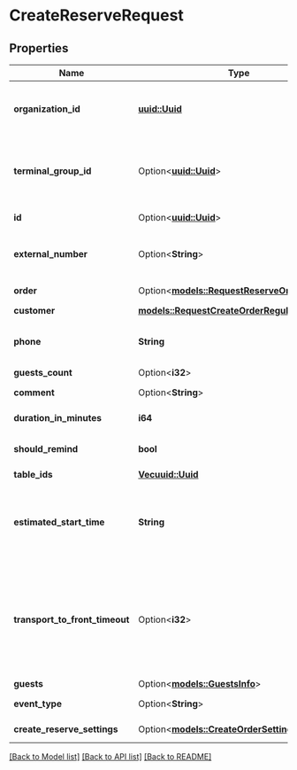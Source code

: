 # CreateReserveRequest

## Properties

Name | Type | Description | Notes
------------ | ------------- | ------------- | -------------
**organization_id** | [**uuid::Uuid**](uuid::Uuid.md) | Organization ID of a new banquet/reserve.                Can be obtained by `/api/1/organizations` operation. | 
**terminal_group_id** | Option<[**uuid::Uuid**](uuid::Uuid.md)> | Front group ID an banquet/reserve must be sent to.                Can be obtained by `/api/1/terminal_groups` operation. | [optional]
**id** | Option<[**uuid::Uuid**](uuid::Uuid.md)> | Banquet/reserve ID. Must be unique. | [optional]
**external_number** | Option<**String**> | Banquet/reserve external number.   > Allowed from version `8.0.6`. | [optional]
**order** | Option<[**models::RequestReserveOrder**](RequestReserveOrder.md)> | Order Used only at a banquet. | [optional]
**customer** | [**models::RequestCreateOrderRegularCustomer**](RequestCreateOrderRegularCustomer.md) | Customer. | 
**phone** | **String** | Telephone number.  > Must begin with symbol \"+\" and must be at least 8 digits. | 
**guests_count** | Option<**i32**> | Number of guests. | [optional]
**comment** | Option<**String**> | Banquet/reserve comment. | [optional]
**duration_in_minutes** | **i64** | Estimated banquet duration. | 
**should_remind** | **bool** | Whether to remind staff to prepare table beforehand. | 
**table_ids** | [**Vec<uuid::Uuid>**](uuid::Uuid.md) | Reserved tables. | 
**estimated_start_time** | **String** | Estimated time when reserve will be closed or banquet will be started (Local for the terminal).  Reservation can be made up to 90 days prior to the date. | 
**transport_to_front_timeout** | Option<**i32**> | Timeout in seconds that specifies how much time is given for banquet/reserve to reach iikoFront.   After this time, banquet/reserve is nullified if iikoFront doesn't take it. By default - 8 seconds. | [optional]
**guests** | Option<[**models::GuestsInfo**](GuestsInfo.md)> | Guests information. | [optional]
**event_type** | Option<**String**> | Event type.   > Allowed from version `8.5.6`. | [optional]
**create_reserve_settings** | Option<[**models::CreateOrderSettings**](CreateOrderSettings.md)> | Reserve creation parameters. | [optional]

[[Back to Model list]](../README.md#documentation-for-models) [[Back to API list]](../README.md#documentation-for-api-endpoints) [[Back to README]](../README.md)


